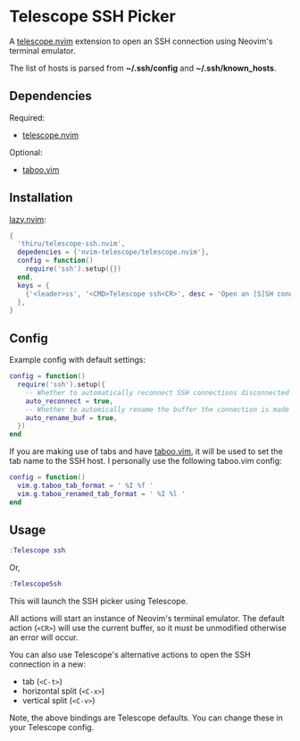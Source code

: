 # Telescope SSH Picker

A [telescope.nvim](https://github.com/nvim-telescope/telescope.nvim) extension to open an SSH
connection using Neovim's terminal emulator.

The list of hosts is parsed from **~/.ssh/config** and **~/.ssh/known_hosts**.


## Dependencies

Required:

- [telescope.nvim](https://github.com/nvim-telescope/telescope.nvim)

Optional:

- [taboo.vim](https://github.com/gcmt/taboo.vim)

## Installation

[lazy.nvim](https://github.com/folke/lazy.nvim):

```lua
{
  'thiru/telescope-ssh.nvim',
  depedencies = {'nvim-telescope/telescope.nvim'},
  config = function()
    require('ssh').setup({})
  end,
  keys = {
    {'<leader>ss', '<CMD>Telescope ssh<CR>', desc = 'Open an [S]SH connection'},
  },
}
```

## Config

Example config with default settings:

```lua
config = function()
  require('ssh').setup({
    -- Whether to automatically reconnect SSH connections disconnected with a non-zero exit code.
    auto_reconnect = true,
    -- Whether to automically rename the buffer the connection is made on to the hostname
    auto_rename_buf = true,
  })
end
```

If you are making use of tabs and have [taboo.vim](https://github.com/gcmt/taboo.vim), it will be
used to set the tab name to the SSH host. I personally use the following taboo.vim config:

```lua
config = function()
  vim.g.taboo_tab_format = ' %I %f '
  vim.g.taboo_renamed_tab_format = ' %I %l '
end
```

## Usage

```lua
:Telescope ssh
```

Or,

```lua
:TelescopeSsh
```

This will launch the SSH picker using Telescope.

All actions will start an instance of Neovim's terminal emulator. The default action (`<CR>`)
will use the current buffer, so it must be unmodified otherwise an error will occur.

You can also use Telescope's alternative actions to open the SSH connection in a new:

- tab (`<C-t>`)
- horizontal split (`<C-x>`)
- vertical split (`<C-v>`)

Note, the above bindings are Telescope defaults. You can change these in your Telescope config.
